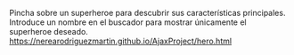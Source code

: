Pincha sobre un superheroe para descubrir sus características principales.
Introduce un nombre en el buscador para mostrar únicamente el superheroe deseado.
 https://nerearodriguezmartin.github.io/AjaxProject/hero.html
